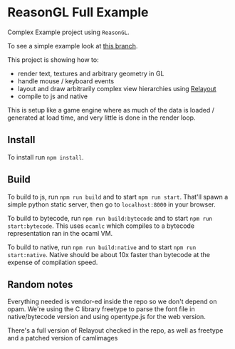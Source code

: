 # ReasonGL Full Example
Complex Example project using `ReasonGL`.

To see a simple example look at [this branch](https://github.com/bsansouci/reasonglexampleproject/tree/simple).


This project is showing how to:
- render text, textures and arbitrary geometry in GL
- handle mouse / keyboard events
- layout and draw arbitrarily complex view hierarchies using [Relayout](https://github.com/jordwalke/ReLayout)
- compile to js and native

This is setup like a game engine where as much of the data is loaded / generated at load time, and very little is done in the render loop. 

## Install

To install run `npm install`.

## Build

To build to js, run `npm run build` and to start `npm run start`. That'll spawn a simple python static server, then go to `localhost:8000` in your browser.

To build to bytecode, run `npm run build:bytecode` and to start `npm run start:bytecode`. This uses `ocamlc` which compiles to a bytecode representation ran in the ocaml VM.

To build to native, run `npm run build:native` and to start `npm run start:native`.
Native should be about 10x faster than bytecode at the expense of compilation speed.

## Random notes

Everything needed is vendor-ed inside the repo so we don't depend on opam. We're using the C library freetype to parse the font file in native/bytecode version and using opentype.js for the web version.

There's a full version of Relayout checked in the repo, as well as freetype and a patched version of camlimages
